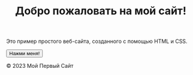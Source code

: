 
<!DOCTYPE html>
<html lang="ru">
<head>
    <meta charset="UTF-8">
    <meta name="viewport" content="width=device-width, initial-scale=1.0">
    <title>misite1kika.com</title>
    <link rel="stylesheet" href="styles.css">
</head>
<body>
    <header>
        <h1>Добро пожаловать на мой сайт!</h1>
    </header>
    <main>
        <p>Это пример простого веб-сайта, созданного с помощью HTML и CSS.</p>
        <button>Нажми меня!</button>
    </main>
    <footer>
        <p>&copy; 2023 Мой Первый Сайт</p>
    </footer>
</body>
</html>
